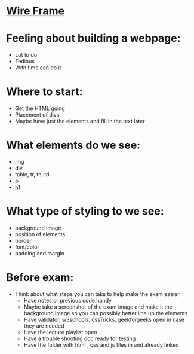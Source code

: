 # [Wire Frame]('./WF-baseBallExam.png)

# Feeling about building a webpage:
- Lot to do
- Tedious
- With time can do it

# Where to start:
- Get the HTML going
- Placement of divs
- Maybe have just the elements and fill in the text later

# What elements do we see:
- img
- div
- table, tr, th, td
- p
- h1

# What type of styling to we see:
- background image
- position of elements
- border
- font/color
- padding and margin


# Before exam:
- Think about what steps you can take to help make the exam easier
    - Have notes or previous code handy
    - Maybe take a screenshot of the exam image and make it the background image so you can possibly better line up the elements
    - Have validator, w3schools, cssTricks, geekforgeeks open in case they are needed
    - Have the lecture playlist open
    - Have a trouble shooting doc ready for testing
    - Have the folder with html , css and js files in and already linked
